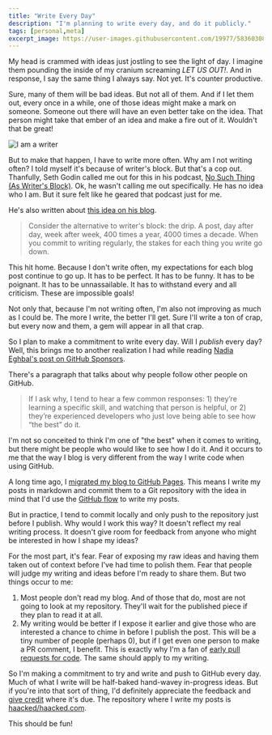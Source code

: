 ```yaml
---
title: "Write Every Day"
description: "I'm planning to write every day, and do it publicly."
tags: [personal,meta]
excerpt_image: https://user-images.githubusercontent.com/19977/58360308-f2505800-7e3c-11e9-911c-efec88c7013d.jpg
---
```


My head is crammed with ideas just jostling to see the light of day. I imagine them pounding the inside of my cranium screaming _LET US OUT!_. And in response, I say the same thing I always say. Not yet. It's counter productive.

Sure, many of them will be bad ideas. But not all of them. And if I let them out, every once in a while, one of those ideas might make a mark on someone. Someone out there will have an even better take on the idea. That person might take that ember of an idea and make a fire out of it. Wouldn't that be great!

![I am a writer](https://user-images.githubusercontent.com/19977/58360308-f2505800-7e3c-11e9-911c-efec88c7013d.jpg)

But to make that happen, I have to write more often. Why am I not writing often? I told myself it's because of writer's block. But that's a cop out. Thanfully, Seth Godin called me out for this in his podcast, [No Such Thing (As Writer's Block)](https://www.akimbo.me/blog/episode-4-no-such-thing-as-writer-s-block). Ok, he wasn't calling me out specifically. He has no idea who I am. But it sure felt like he geared that podcast just for me.

He's also written about [this idea on his blog](https://seths.blog/2012/12/writers-block-and-the-drip/).

> Consider the alternative to writer's block: the drip. A post, day after day, week after week, 400 times a year, 4000 times a decade. When you commit to writing regularly, the stakes for each thing you write go down.

This hit home. Because I don't write often, my expectations for each blog post continue to go up. It has to be perfect. It has to be funny. It has to be poignant. It has to be unnassailable. It has to withstand every and all criticism. These are impossible goals!

Not only that, because I'm not writing often, I'm also not improving as much as I could be. The more I write, the better I'll get. Sure I'll write a ton of crap, but every now and them, a gem will appear in all that crap.

So I plan to make a commitment to write every day. Will I _publish_ every day? Well, this brings me to another realization I had while reading [Nadia Eghbal's post on GitHub Sponsors](https://nadiaeghbal.com/github-sponsors).

There's a paragraph that talks about why people follow other people on GitHub.

> If I ask why, I tend to hear a few common responses: 1) they’re learning a specific skill, and watching that person is helpful, or 2) they’re experienced developers who just love being able to see how “the best” do it.

I'm not so conceited to think I'm one of "the best" when it comes to writing, but there might be people who would like to see how I do it. And it occurs to me that the way I blog is very different from the way I write code when using GitHub.

A long time ago, I [migrated my blog to GitHub Pages](https://haacked.com/archive/2013/12/02/dr-jekyll-and-mr-haack/). This means I write my posts in markdown and commit them to a Git repository with the idea in mind that I'd use the [GitHub flow](https://guides.github.com/introduction/flow/) to write my posts.

But in practice, I tend to commit locally and only push to the repository just before I publish. Why would I work this way? It doesn't reflect my real writing process. It doesn't give room for feedback from anyone who might be interested in how I shape my ideas?

For the most part, it's fear. Fear of exposing my raw ideas and having them taken out of context before I've had time to polish them. Fear that people will judge my writing and ideas before I'm ready to share them. But two things occur to me:

1. Most people don't read my blog. And of those that do, most are not going to look at my repository. They'll wait for the published piece if they plan to read it at all.
2. My writing would be better if I expose it earlier and give those who are interested a chance to chime in before I publish the post. This will be a tiny number of people (perhaps 0), but if I get even one person to make a PR comment, I benefit. This is exactly why I'm a fan of [early pull requests for code](https://github.blog/2012-05-02-how-we-use-pull-requests-to-build-github/). The same should apply to my writing.

So I'm making a commitment to try and write and push to GitHub every day. Much of what I write will be half-baked hand-wavey in-progress ideas. But if you're into that sort of thing, I'd definitely appreciate the feedback and [give credit](https://haacked.com/contributors/) where it's due. The repository where I write my posts is [haacked/haacked.com](https://github.com/haacked/haacked.com/).

This should be fun!